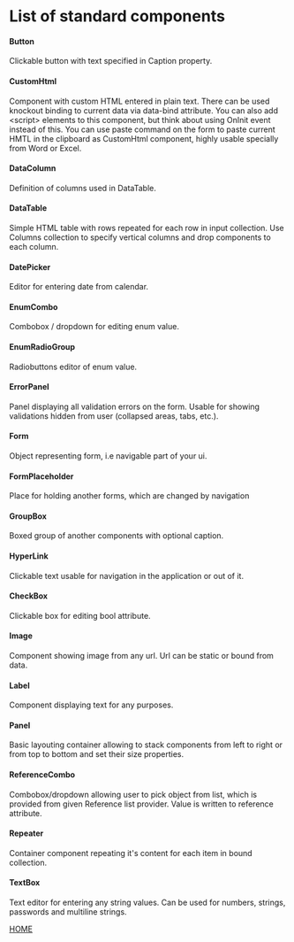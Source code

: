 # List of standard components

#### Button

Clickable button with text specified in Caption property.

#### CustomHtml

Component with custom HTML entered in plain text. There can be used
knockout binding to current data via data-bind attribute. You can also
add &lt;script&gt; elements to this component, but think about using
OnInit event instead of this. You can use paste command on the form to
paste current HMTL in the clipboard as CustomHtml component, highly
usable specially from Word or Excel.

#### DataColumn

Definition of columns used in DataTable.

#### DataTable

Simple HTML table with rows repeated for each row in input collection.
Use Columns collection to specify vertical columns and drop components
to each column.

#### DatePicker

Editor for entering date from calendar.

#### EnumCombo

Combobox / dropdown for editing enum value.

#### EnumRadioGroup

Radiobuttons editor of enum value.

#### ErrorPanel

Panel displaying all validation errors on the form. Usable for showing
validations hidden from user (collapsed areas, tabs, etc.).

#### Form

Object representing form, i.e navigable part of your ui.

#### FormPlaceholder

Place for holding another forms, which are changed by navigation

#### GroupBox

Boxed group of another components with optional caption.

#### HyperLink

Clickable text usable for navigation in the application or out of it.

#### CheckBox

Clickable box for editing bool attribute.

#### Image

Component showing image from any url. Url can be static or bound from
data.

#### Label

Component displaying text for any purposes.

#### Panel

Basic layouting container allowing to stack components from left to
right or from top to bottom and set their size properties.

#### ReferenceCombo

Combobox/dropdown allowing user to pick object from list, which is
provided from given Reference list provider. Value is written to
reference attribute.

#### Repeater

Container component repeating it's content for each item in bound
collection.

#### TextBox

Text editor for entering any string values. Can be used for numbers,
strings, passwords and multiline strings.

[HOME](1index.md)
